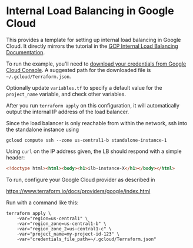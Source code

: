 # Internal Load Balancing in Google Cloud

This provides a template for setting up internal load balancing in Google Cloud. It directly mirrors the tutorial in the [GCP Internal Load Balancing Documentation](https://cloud.google.com/compute/docs/load-balancing/internal/).

To run the example, you'll need to [download your credentials from Google Cloud Console](https://www.terraform.io/docs/providers/google/#credentials). A suggested path for the downloaded file is `~/.gcloud/Terraform.json`.

Optionally update `variables.tf` to specify a default value for the `project_name` variable, and check other variables.

After you run `terraform apply` on this configuration, it will
automatically output the internal IP address of the load balancer.

Since the load balancer is only reachable from within the network, ssh into the standalone instance using

```
gcloud compute ssh --zone us-central1-b standalone-instance-1
```


Using `curl` on the IP address given, the LB should respond with a simple header:

```html
<!doctype html><html><body><h1>ilb-instance-X</h1></body></html>
```

To run, configure your Google Cloud provider as described in

https://www.terraform.io/docs/providers/google/index.html

Run with a command like this:

```
terraform apply \
	-var="region=us-central1" \
	-var="region_zone=us-central1-b" \
	-var="region_zone_2=us-central1-c" \
	-var="project_name=my-project-id-123" \
	-var="credentials_file_path=~/.gcloud/Terraform.json"
```